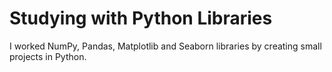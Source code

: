 # Studying with Python Libraries
I worked NumPy, Pandas, Matplotlib and Seaborn libraries by creating small projects in Python. 
